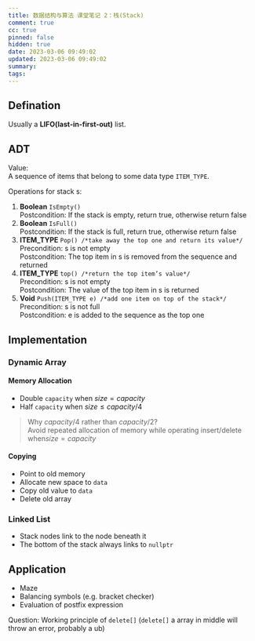```yaml
---
title: 数据结构与算法 课堂笔记 2：栈(Stack)
comment: true
cc: true
pinned: false
hidden: true
date: 2023-03-06 09:49:02
updated: 2023-03-06 09:49:02
summary:
tags:
---
```

## Defination
Usually a **LIFO(last-in-first-out)** list.
## ADT
Value:\
	A sequence of items that belong to some data type `ITEM_TYPE`.

Operations for stack s:
1. **Boolean** `IsEmpty()`\
Postcondition: If the stack is empty, return true, otherwise return false
2. **Boolean** `IsFull()`\
Postcondition: If the stack is full, return true, otherwise return false
3. **ITEM_TYPE** `Pop() /*take away the top one and return its value*/` \
Precondition: s is not empty\
Postcondition: The top item in s is removed from the sequence and returned
4. **ITEM_TYPE** `top() /*return the top item’s value*/` \
Precondition: s is not empty\
Postcondition: The value of the top item in s is returned
5. **Void** `Push(ITEM_TYPE e) /*add one item on top of the stack*/` \
Precondition: s is not full\
Postcondition: e is added to the sequence as the top one

## Implementation
### Dynamic Array
#### Memory Allocation
* Double `capacity` when $size = capacity$
* Half `capacity` when $size \le capacity / 4$
> Why $capacity / 4$ rather than $capacity / 2$?\
> Avoid repeated allocation of memory while operating insert/delete when$size = capacity$
#### Copying
* Point to old memory
* Allocate new space to `data`
* Copy old value to `data`
* Delete old array
### Linked List
* Stack nodes link to the node beneath it
* The bottom of the stack always links to `nullptr`
## Application
* Maze
* Balancing symbols (e.g. bracket checker)
* Evaluation of postfix expression

Question:
Working principle of `delete[]`
(`delete[]` a array in middle will throw an error, probably a ub)
